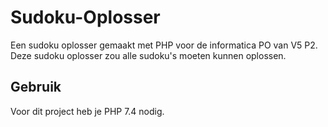 # Sudoku-Oplosser
Een sudoku oplosser gemaakt met PHP voor de informatica PO van V5 P2. Deze sudoku oplosser zou alle sudoku's moeten kunnen oplossen.

## Gebruik
Voor dit project heb je PHP 7.4 nodig.
